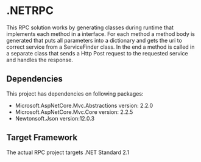 # .NETRPC

This RPC solution works by generating classes during runtime that implements each method in a interface. For each method a method body is generated that puts all parameters into a dictionary and gets the uri to correct service from a ServiceFinder class. In the end a method is called in a separate class that sends a Http Post request to the requested service and handles the response.

## Dependencies

This project has dependencies on following packages:
* Microsoft.AspNetCore.Mvc.Abstractions version: 2.2.0
* Microsoft.AspNetCore.Mvc.Core version: 2.2.5
* Newtonsoft.Json version:12.0.3

## Target Framework
The actual RPC project targets .NET Standard 2.1
